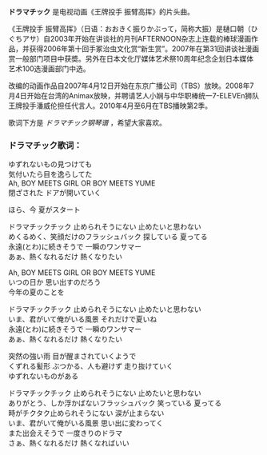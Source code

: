 

**ドラマチック** 是电视动画《王牌投手 振臂高挥》的片头曲。

  
《王牌投手
振臂高挥》（日语：おおきく振りかぶって，简称大振）是樋口朝（ひぐちアサ）自2003年开始在讲谈社的月刊AFTERNOON杂志上连载的棒球漫画作品，并获得2006年第十回手冢治虫文化赏“新生赏”。2007年在第31回讲谈社漫画赏一般部门项目中获奬。另外在日本文化厅媒体艺术祭10周年纪念企划日本媒体艺术100选漫画部门中选。

  
改编的动画作品自2007年4月12日开始在东京广播公司（TBS）放映。2008年7月4日开始在台湾的Animax放映，并聘请艺人小娴与中华职棒统一7-ELEVEn狮队王牌投手潘威伦担任代言人。2010年4月至6月在TBS播映第2季。

  
歌词下方是 _ドラマチック钢琴谱_ ，希望大家喜欢。

### ドラマチック歌词：

ゆずれないもの見つけても  
気付いたら目を逸らしてた  
Ah, BOY MEETS GIRL OR BOY MEETS YUME  
閉ざされた ドアが開いていく

ほら、今 夏がスタート

ドラマチックチック 止められそうにない 止めたいと思わない  
めくるめく、笑顔だけのフラッシュバック 探している 夏ってる  
永遠(とわ)に続きそうで 一瞬のワンサマー  
あぁ、熱くなれるだけ 熱くなりたい

Ah, BOY MEETS GIRL OR BOY MEETS YUME  
いつの日か 思い出すのだろう  
今年の夏のことを

ドラマチックチック 止められそうにない 止めたいと思わない  
いま、君がいて俺がいる風景 それだけで夏いね  
永遠(とわ)に続きそうで 一瞬のワンサマー  
あぁ、熱くなれるだけ 熱くなりたい

突然の強い雨 目が醒まされていくようで  
くずれる髪形 ぶつかる、人も避けず 走り抜けていく  
ゆずれないものがある

ドラマチックチック 止められそうにない 止めたいと思わない  
ありがとう、しか浮かばないフラッシュバック 笑っている 夏ってる  
時がチクタク止められそうにない 涙が止まらない  
いま、君がいて俺がいる風景 思い出に変わってく  
また出会えそうで 一度きりのドラマ  
さぁ、熱くなれるだけ 熱くなればいい

